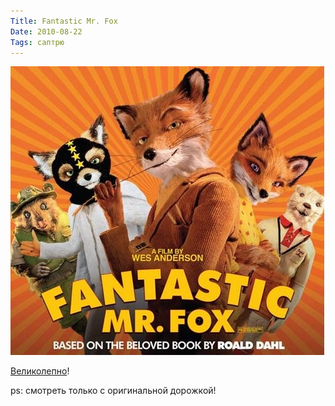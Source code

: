 ```yaml
---
Title: Fantastic Mr. Fox
Date: 2010-08-22
Tags: саптрю
---
```


![Fantastic Mr. Fox](images/fantastik-mr-fox.jpg)

[Великолепно](http://www.imdb.com/title/tt0432283/)!

ps: cмотреть только с оригинальной дорожкой!